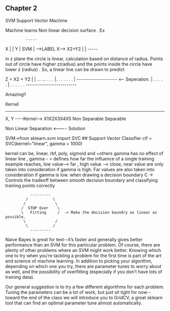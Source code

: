 Chapter 2
----------
SVM
Support Vector Machine



Machine learns Non linear decision surface . Ex

             -----
 X          |     |
 Y          | SVM | -->LABEL
 X--> X2+Y2 |     |
             -----

 in z plane the circle is linear, calculation based on distance of radius. Points out of circle have higher z(radius) and the points inside the circle have lower z (radius) . 
 So, a linear line can be drawn to predict


   Z = X2 + Y2 
    |
    | ...  ...  . . . 
    |. . .  . .    . .
    | --------------------  <-- Seperation.
    | .  .  .  .   .
    | . .   .  . . .
    ------------------------- 

 Amazing!!

 Kernel 
 ______

X, Y 			----Kernel--> X1X2X3X4X5
Non Separable  					Separable

Non Linear Separation <----	    Solution


SVM->from sklearn.svm import SVC ## Support Vector Classifier
clf = SVC(kernel="linear", gamma = 1000)

kernel can be, linear, rbf, poly, sigmoid and +others
gamma has no effect of linear line ,
gamma - > defines how far the influence of a single training example reaches, 
			low value--> far , high value --> close,
			near value are only taken into consideration if gamma is high.
			Far values are also taken into consideration if gamma is low.
			when drawing a decision boundary
C -> Controls the tradeoff between smooth decision boundary and classifying training points correctly

               ---------
             /           \
            /             \
           /  STOP Over    \
           \   Fitting     /  -> Make the decision boundry as linear as possible.
            \             /
             \           /
               ---------  


Naive Bayes is great for text--it’s faster and generally gives better performance than an SVM for this particular problem. Of course, there are plenty of other problems where an SVM might work better. Knowing which one to try when you’re tackling a problem for the first time is part of the art and science of machine learning. In addition to picking your algorithm, depending on which one you try, there are parameter tunes to worry about as well, and the possibility of overfitting (especially if you don’t have lots of training data).

Our general suggestion is to try a few different algorithms for each problem. Tuning the parameters can be a lot of work, but just sit tight for now--toward the end of the class we will introduce you to GridCV, a great sklearn tool that can find an optimal parameter tune almost automatically.
